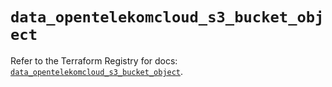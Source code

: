 # `data_opentelekomcloud_s3_bucket_object`

Refer to the Terraform Registry for docs: [`data_opentelekomcloud_s3_bucket_object`](https://registry.terraform.io/providers/opentelekomcloud/opentelekomcloud/1.36.33/docs/data-sources/s3_bucket_object).
